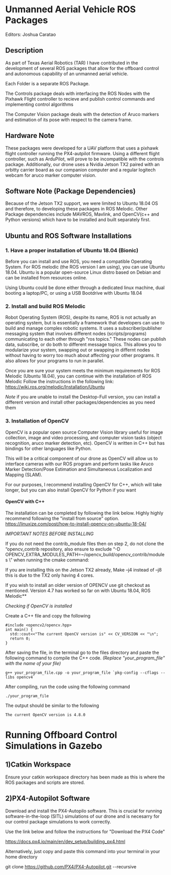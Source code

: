 # **Unmanned Aerial Vehicle ROS Packages**

Editors: Joshua Caratao

## **Description**
As part of Texas Aerial Robotics (TAR) I have contributed in the development of several ROS packages that allow for the offboard control and autonomous capability of an unmanned aerial vehicle.

Each Folder is a separate ROS Package. 

The Controls package deals with interfacing the ROS Nodes with the Pixhawk Flight controller to recieve and publish control commands and implementing control algorithms

The Computer Vision package deals with the detection of Aruco markers and estimation of its pose with respect to the camera frame.

## **Hardware Note**
These packages were developed for a UAV platform that uses a pixhawk flight controller running the PX4-autpilot firmware. Using a different flight controller, such as ArduPilot, will prove to be incompatible with the controls package.
Additionally, our drone uses a Nvidia Jetson TX2 paired with an orbitty carrier board as our companion computer and a regular logitech webcam for aruco marker computer vision.


## **Software Note (Package Dependencies)**
Because of the Jetson TX2 support, we were limited to Ubuntu 18.04 OS and therefore, to developing these packages in ROS Melodic.
Other Package dependencies include MAVROS, Mavlink, and OpenCV(c++ and Python versions) which have to be installed and built separately first.

## **Ubuntu and ROS Software Installations**
### 1. Have a proper installation of Ubuntu 18.04 (Bionic)
  Before you can install and use ROS, you need a compatible Operating System. For ROS melodic (the ROS version I am using), you can use Ubuntu 18.04. Ubuntu is a popular open-source Linux distro based on Debian and can be installed from resources online.
  
  Using Ubuntu could be done either through a dedicated linux machine, dual booting a laptop/PC, or using a USB Bootdrive with Ubuntu 18.04

### 2. Install and build ROS Melodic

  Robot Operating System (ROS), despite its name, ROS is not actually an operating system, but is essentially a framework that developers can use to build and manage complex robotic systems. It uses a subscriber/publisher messaging system that involves different nodes (scripts/programs) communicating to each other through "ros topics." These nodes can publish data, subscribe, or do both to different message topics. This allows you to modularize your system, swapping out or swapping in differnt nodes without having to worry too much about affecting your other programs. It also allows for your programs to run in parallel.
  
  Once you are sure your system meets the minimum requirements for ROS Melodic (Ubuntu 18.04), you can continue with the installation of ROS Melodic
  Follow the instructions in the following link: https://wiki.ros.org/melodic/Installation/Ubuntu

*Note* if you are unable to install the Desktop-Full version, you can install a different version and install other packages/dependencies as you need them

### 3. Installation of OpenCV

  OpenCV is a popular open source Computer Vision library useful for image collection, image and video processing, and computer vision tasks (object recognition, aruco marker detection, etc). OpenCV is written in C++ but has bindings for other languages like Python.
  
  This will be a critical component of our drone as OpenCV will allow us to interface cameras with our ROS program and perform tasks like Aruco Marker Detection/Pose Estimation and Simultaneous Localization and Mapping (SLAM).

  For our purposes, I recommend installing OpenCV for C++, which will take longer, but you can also install OpenCV for Python if you want

#### **OpenCV with C++**

  The installation can be completed by following the link below. Highly highly recommend following the "install from source" option. 
    https://linuxize.com/post/how-to-install-opencv-on-ubuntu-18-04/

*IMPORTANT NOTES BEFORE INSTALLING*

If you do not need the contrib_module files then on step 2, do not clone the “opencv_contrib repository, also ensure to exclude “-D OPENCV_EXTRA_MODULES_PATH=~/opencv_build/opencv_contrib/modules \” when running the cmake command:  

If you are installing this on the Jetson TX2 already, Make –j4 instead of –j8 this is due to the TX2 only having 4 cores. 

If you wish to install an older version of OPENCV use git checkout as mentioned. Version 4.7 has worked so far on with Ubuntu 18.04, ROS Melodic**

*Checking if OpenCV is installed*


Create a C++ file and copy the following


    #include <opencv2/opencv.hpp>
    int main() {
      std::cout<<"The current OpenCV version is" << CV_VERSION << "\n";
      return 0;
    }

After saving the file, in the terminal go to the files directory and paste the following command to compile the C++ code. *(Replace "your_program_file" with the name of your file)*

    g++ your_program_file.cpp -o your_program_file `pkg-config --cflags --libs opencv4`

After compiling, run the code using the following command

    ./your_program_file

The output should be similar to the following

    The current OpenCV version is 4.8.0

  
# Running Offboard Control Simulations in Gazebo

## 1)Catkin Workspace
Ensure your catkin workspace directory has been made as this is where the ROS packages and scripts are stored.

## 2)PX4-Autopilot Software
Download and install the PX4-Autopilo software. This is crucial for running software-in-the-loop (SITL) simulations of our drone and is necesarry for our control package simulations to work correctly.

Use the link below and follow the instructions for "Download the PX4 Code"

   https://docs.px4.io/main/en/dev_setup/building_px4.html

   Alternatively, just copy and paste this command into your terminal in your home directory

   git clone https://github.com/PX4/PX4-Autopilot.git --recursive

 







